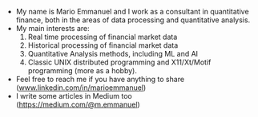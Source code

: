 - My name is Mario Emmanuel and I work as a consultant in quantitative finance, both in the areas of data processing and quantitative analysis.
- My main interests are:
    1. Real time processing of financial market data
    2. Historical processing of financial market data
    3. Quantitative Analysis methods, including ML and AI
    4. Classic UNIX distributed programming and X11/Xt/Motif programming (more as a hobby).
- Feel free to reach me if you have anything to share (www.linkedin.com/in/marioemmanuel)
- I write some articles in Medium too (https://medium.com/@m.emmanuel)


